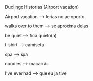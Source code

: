 <p>Duolingo Historias (Airport vacation)</p>
<p>Airport vacation --> ferias no aeroporto</p>
<p>walks over to them --> se aproxima delas</p>
<p>be quiet --> fica quieto(a)</p>
<p>t-shirt --> camiseta</p>
<p>spa --> spa</p>
<p>noodles --> macarrão</p>
<p>I've ever had --> que eu ja tive</p>
